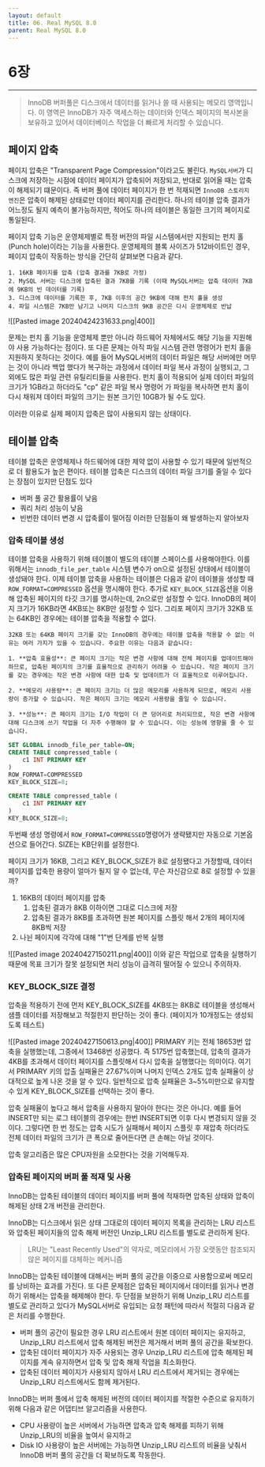 ```yaml
---
layout: default
title: 06. Real MySQL 8.0
parent: Real MySQL 8.0
---
```

# 6장
---

>InnoDB 버퍼풀은 디스크에서 데이터를 읽거나 쓸 때 사용되는 메모리 영역입니다. 이 영역은 InnoDB가 자주 액세스하는 데이터와 인덱스 페이지의 복사본을 보유하고 있어서 데이터베이스 작업을 더 빠르게 처리할 수 있습니다.
## 페이지 압축
페이지 압축은 "Transparent Page Compression"이라고도 불린다.
`MySQL서버`가 디스크에 저장하는 시점에 데이터 페이지가 압축되어 저장되고, 반대로 읽어올 때는 압축이 해제되기 떄문이다.
즉 버퍼 풀에 데이터 페이지가 한 번 적재되면 `InnoDB 스토리지 엔진`은 압축이 해제된 상태로만 데이터 페이지를 관리한다.
하나의 테이블 압축 결과가 어느정도 될지 예측이 불가능하지만, 적어도 하나의 테이블은 동일한 크기의 페이지로 통일된다.

페이지 압축 기능은 운영체제별로 특정 버전의 파일 시스템에서만 지원되는 펀치 홀(Punch hole)이라는 기능을 사용한다. 운영체제의 블록 사이즈가 512바이트인 경우, 페이지 압축이 작동하는 방식을 간단히 살펴보면 다음과 같다.

```
1. 16KB 페이지를 압축 (압축 결과를 7KB로 가정)
2. MySQL 서버는 디스크에 압축된 결과 7KB를 기록 (이때 MySQL서버는 압축 데이터 7KB에 9KB의 빈 데이터를 기록)
3. 디스크에 데이터를 기록한 후, 7KB 이후의 공간 9KB에 대해 펀치 홀을 생성
4. 파일 시스템은 7KB만 남기고 나머지 디스크의 9KB 공간은 다시 운영체제로 반납
```

![[Pasted image 20240424231633.png|400]]

문제는 펀치 홀 기능을 운영체제 뿐만 아니라 하드웨어 자체에서도 해당 기능을 지원해야 사용 가능하다는 점이다. 또 다른 문제는 아직 파일 시스템 관련 명령어가 펀치 홀을 지원하지 못하다는 것이다. 예를 들어 MySQL서버의 데이터 파일은 해당 서버에만 머무는 것이 아니라 백업 했다가 복구하는 과정에서 데이터 파일 복사 과정이 실행되고, 그 외에도 많은 파일 관련 유틸리티들을 사용한다. 펀치 홀이 적용되어 실제 데이터 파일의 크기가 1GB라고 하더라도 "cp" 같은 파일 복사 명령어 가 파일을 복사하면 펀치 홀이 다시 채워져 데이터 파일의 크기는 원본 크기인 10GB가 될 수도 있다.

이러한 이유로 실제 페이지 압축은 많이 사용되지 않는 상태이다.

## 테이블 압축
테이블 압축은 운영체제나 하드웨어에 대한 제약 없이 사용할 수 있기 때문에 일반적으로 더 활용도가 높은 편이다.
테이블 압축은 디스크의 데이터 파일 크기를 줄일 수 있다는 장점이 있지만 단점도 있다
- 버퍼 풀 공간 활용률이 낮음
- 쿼리 처리 성능이 낮음
- 빈번한 데이터 변경 시 압축률이 떨어짐
이러한 단점들이 왜 발생하는지 알아보자

### 압축 테이블 생성
테이블 압축을 사용하기 위해 테이블이 별도의 테이블 스페이스를 사용해야한다.
이를 위해서는 `innodb_file_per_table` 시스템 변수가 on으로 설정된 상태에서 테이블이 생성돼야 한다. 이제 테이블 압축을 사용하는 테이블은 다음과 같이 테이블을 생성할 때 `ROW_FORMAT=COMPRESSED` 옵션을 명시해야 한다. 추가로 `KEY_BLOCK_SIZE`옵션을 이용해 압축된 페이지의 타깃 크기를 명시하는데, 2n으로만 설정할 수 있다. InnoDB의 페이지 크기가 16KB라면 4KB또는 8KB만 설정할 수 있다. 그리포 페이지 크기가 32KB 또는 64KB인 경우에는 테이블 압축을 적용할 수 없다.

```
32KB 또는 64KB 페이지 크기를 갖는 InnoDB의 경우에는 테이블 압축을 적용할 수 없는 이유는 여러 가지가 있을 수 있습니다. 주요한 이유는 다음과 같습니다:

1. **압축 효율성**: 큰 페이지 크기는 작은 변경 사항에 대해 전체 페이지를 업데이트해야 하므로, 압축된 페이지의 크기를 효율적으로 관리하기 어려울 수 있습니다. 작은 페이지 크기를 갖는 경우에는 작은 변경 사항에 대한 압축 및 업데이트가 더 효율적으로 이루어집니다.
    
2. **메모리 사용량**: 큰 페이지 크기는 더 많은 메모리를 사용하게 되므로, 메모리 사용량이 증가할 수 있습니다. 작은 페이지 크기는 메모리 사용량을 줄일 수 있습니다.
    
3. **성능**: 큰 페이지 크기는 I/O 작업이 더 큰 덩어리로 처리되므로, 작은 변경 사항에 대해 디스크에 쓰기 작업을 더 자주 수행해야 할 수 있습니다. 이는 성능에 영향을 줄 수 있습니다.
```

```sql
SET GLOBAL innodb_file_per_table=ON;
CREATE TABLE compressed_table (
	c1 INT PRIMARY KEY
)
ROW_FORMAT=COMPRESSED
KEY_BLOCK_SIZE=8;

CREATE TABLE compressed_table (
	c1 INT PRIMARY KEY
)
KEY_BLOCK_SIZE=8;

```
두번째 생성 명령에서 `ROW_FORMAT=COMPRESSED`명령어가 생략됐지만 자동으로 기본옵션으로 들어간다. SIZE는 KB단위를 설정한다.

페이지 크기가 16KB, 그리고 KEY_BLOCK_SIZE가 8로 설정됐다고 가정할때,
데이터 페이지를 압축한 용량이 얼마가 될지 알 수 없는데, 무슨 자신감으로 8로 설정할 수 있을까?
1. 16KB의 데이터 페이지를 압축
	1. 압축된 결과가 8KB 이하이면 그대로 디스크에 저장
	2. 압축된 결과가 8KB를 초과하면 원본 페이지를 스플릿 해서 2개의 페이지에 8KB씩 저장
2. 나뉜 페이지에 각각에 대해 "1"번 단계를 반복 실행

![[Pasted image 20240427150211.png|400]]
이와 같은 작업으로 압축을 실행하기 때문에 목표 크기가 잘못 설정되면 처리 성능이 급격히 떨어질 수 있으니 주의하자.

### KEY_BLOCK_SIZE 결정
압축을 적용하기 전에 먼저 KEY_BLOCK_SIZE를 4KB또는 8KB로 테이블을 생성해서 샘플 데이터를 저장해보고 적절한지 판단하는 것이 좋다. (페이지가 10개정도는 생성되도록 테스트)

![[Pasted image 20240427150613.png|400]]
PRIMARY 키는 전체 18653번 압축을 실행했는데, 그중에서 13468번 성공했다. 즉 5175번 압축했는데, 압축의 결과가 4KB를 초과해서 데이터 페이지를 스플릿해서 다시 압축을 실행했다는 의미이다. 여기서 PRIMARY 키의 압출 실패율은 27.67%이며 나머지 인덱스 2개도 압축 실패율이 상대적으로 높게 나온 것을 알 수 있다. 일반적으로 압축 실패율은 3~5%미만으로 유지할 수 있게 KEY_BLOCK_SIZE를 선택하는 것이 좋다.

압축 실패율이 높다고  해서 압축을 사용하지 말아야 한다는 것은 아니다.
예를 들어 INSERT만 되는 로그 테이블의 경우에는 한번 INSERT되면 이후 다시 변경되지 않을 것이다. 그렇다면 한 번 정도는 압축 시도가 실패해서 페이지 스플릿 후 재압축 하더라도 전체 데이터 파일의 크기가 큰 폭으로 줄어든다면 큰 손해는 아닐 것이다.

압축 알고리즘은 많은 CPU자원을 소모한다는 것을 기억해두자.

### 압축된 페이지의 버퍼 풀 적재 및 사용
InnoDB는 압축된 테이블의 데이터 페이지를 버퍼 풀에 적재하면 압축된 상태와 압축이 해제된 상태 2개 버전을 관리한다. 

InnoDB는 디스크에서 읽은 상태 그대로의 데이터 페이지 목록을 관리하는 LRU 리스트와 압축된 페이지들의 압축 해제 버전인 Unzip_LRU 리스트를 별도로 관리하게 된다.

>LRU는 "Least Recently Used"의 약자로, 메모리에서 가장 오랫동안 참조되지 않은 페이지를 대체하는 메커니즘

InnoDB는 압축된 테이블에 대해서는 버퍼 풀의 공간을 이중으로 사용함으로써 메모리를 낭비하는 효과를 가진다. 또 다른 문제점은 압축된 페이지에서 데이터를 읽거나 변경하기 위해서는 압축을 해제해야 한다. 두 단점을 보완하기 위해 Unzip_LRU 리스트를 별도로 관리하고 있다가 MySQL서버로 유입되는 요청 패턴에 따라서 적절히 다음과 같은 처리를 수행한다.

- 버퍼 풀의 공간이 필요한 경우 LRU 리스트에서 원본 데이터 페이지는 유지하고, Unzip_LRU 리스트에서 압축 해제된 버전은 제거해서 버퍼 풀의 공간을 확보한다.
- 압축된 데이터 페이지가 자주 사용되는 경우 Unzip_LRU 리스트에 압축 해제된 페이지를 계속 유지하면서 압축 및 압축 해제 작업을 최소화한다.
- 압축된 데이터 페이지가 사용되지 않아서 LRU 리스트에서 제거되는 경우에는 Unzip_LRU 리스트에서도 함께 제거된다.

InnoDB는 버퍼 풀에서 압축 해제된 버전의 데이터 페이지를 적절한 수준으로 유지하기 위해 다음과 같은 어댑티브 알고리즘을 사용한다.

- CPU 사용량이 높은 서버에서 가능하면 압축과 압축 해제를 피하기 위해 Unzip_LRU의 비율을 높여서 유지하고
- Disk IO 사용량이 높은 서버에는 가능하면 Unzip_LRU 리스트의 비율을 낮춰서 InnoDB 버퍼 풀의 공간을 더 확보하도록 작동한다.
